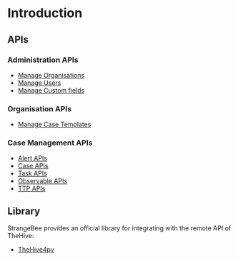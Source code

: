 # Introduction
## APIs

### Administration APIs
  
- [Manage Organisations](./organisation)
- [Manage Users](./user)
- [Manage Custom fields](./custom-field)

### Organisation APIs

- [Manage Case Templates](./case-template)

### Case Management APIs

- [Alert APIs](./alert)
- [Case APIs](./case)
- [Task APIs](./task)
- [Observable APIs](./observable)
- [TTP APIs](./ttp)

<!-- ### Make searches

- [Search APIs](./search) -->

## Library

StrangeBee provides an official library for integrating with the remote API of TheHive: 

- [TheHive4py](https://thehive-project.github.io/TheHive4py/)
